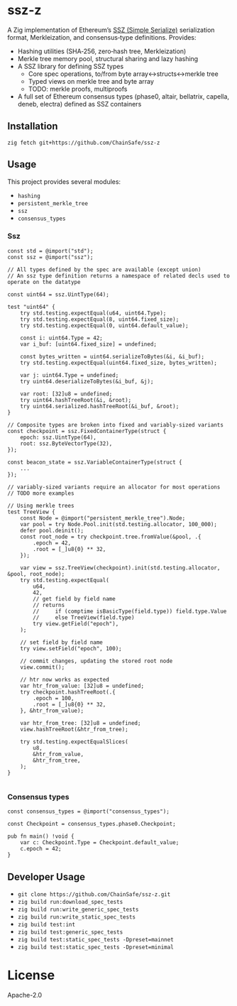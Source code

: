 # ssz-z

A Zig implementation of Ethereum’s [SSZ (Simple Serialize)](https://github.com/ethereum/consensus-specs/tree/dev/ssz) serialization format, Merkleization, and consensus‐type definitions. Provides:

- Hashing utilities (SHA‑256, zero‐hash tree, Merkleization)
- Merkle tree memory pool, structural sharing and lazy hashing
- A SSZ library for defining SSZ types
  - Core spec operations, to/from byte array<->structs<->merkle tree
  - Typed views on merkle tree and byte array
  - TODO: merkle proofs, multiproofs
- A full set of Ethereum consensus types (phase0, altair, bellatrix, capella, deneb, electra) defined as SSZ containers


## Installation
`zig fetch git+https://github.com/ChainSafe/ssz-z`

## Usage

This project provides several modules:
- `hashing`
- `persistent_merkle_tree`
- `ssz`
- `consensus_types`

### Ssz

```zig
const std = @import("std");
const ssz = @import("ssz");

// All types defined by the spec are available (except union)
// An ssz type definition returns a namespace of related decls used to operate on the datatype

const uint64 = ssz.UintType(64);

test "uint64" {
    try std.testing.expectEqual(u64, uint64.Type);
    try std.testing.expectEqual(8, uint64.fixed_size);
    try std.testing.expectEqual(0, uint64.default_value);

    const i: uint64.Type = 42;
    var i_buf: [uint64.fixed_size] = undefined;

    const bytes_written = uint64.serializeToBytes(&i, &i_buf);
    try std.testing.expectEqual(uint64.fixed_size, bytes_written);

    var j: uint64.Type = undefined;
    try uint64.deserializeToBytes(&i_buf, &j);

    var root: [32]u8 = undefined;
    try uint64.hashTreeRoot(&i, &root);
    try uint64.serialized.hashTreeRoot(&i_buf, &root);
}

// Composite types are broken into fixed and variably-sized variants
const checkpoint = ssz.FixedContainerType(struct {
    epoch: ssz.UintType(64),
    root: ssz.ByteVectorType(32),
});

const beacon_state = ssz.VariableContainerType(struct {
    ...
});

// variably-sized variants require an allocator for most operations
// TODO more examples

// Using merkle trees
test TreeView {
    const Node = @import("persistent_merkle_tree").Node;
    var pool = try Node.Pool.init(std.testing.allocator, 100_000);
    defer pool.deinit();
    const root_node = try checkpoint.tree.fromValue(&pool, .{
        .epoch = 42,
        .root = [_]u8{0} ** 32,
    });

    var view = ssz.TreeView(checkpoint).init(std.testing.allocator, &pool, root_node);
    try std.testing.expectEqual(
        u64,
        42,
        // get field by field name
        // returns
        //     if (comptime isBasicType(field.type)) field.type.Value
        //     else TreeView(field.type)
        try view.getField("epoch"),
    );

    // set field by field name
    try view.setField("epoch", 100);
    
    // commit changes, updating the stored root node
    view.commit();

    // htr now works as expected
    var htr_from_value: [32]u8 = undefined;
    try checkpoint.hashTreeRoot(.{
        .epoch = 100,
        .root = [_]u8{0} ** 32,
    }, &htr_from_value);

    var htr_from_tree: [32]u8 = undefined;
    view.hashTreeRoot(&htr_from_tree);
    
    try std.testing.expectEqualSlices(
        u8,
        &htr_from_value,
        &htr_from_tree,
    );
}


```

### Consensus types

```zig
const consensus_types = @import("consensus_types");

const Checkpoint = consensus_types.phase0.Checkpoint;

pub fn main() !void {
    var c: Checkpoint.Type = Checkpoint.default_value;
    c.epoch = 42;
}
```

## Developer Usage
- `git clone https://github.com/ChainSafe/ssz-z.git`
- `zig build run:download_spec_tests`
- `zig build run:write_generic_spec_tests`
- `zig build run:write_static_spec_tests`
- `zig build test:int`
- `zig build test:generic_spec_tests`
- `zig build test:static_spec_tests -Dpreset=mainnet`
- `zig build test:static_spec_tests -Dpreset=minimal`

# License

Apache-2.0